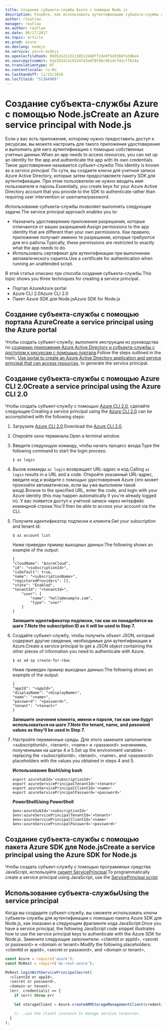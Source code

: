 ```yaml
---
title: Создание субъекта-службы Azure с помощью Node.js
description: Узнайте, как использовать аутентификацию субъекта-службы с помощью Node.js
author: rloutlaw
manager: routlaw
ms.author: routlaw
ms.date: 06/17/2017
ms.topic: article
ms.prod: azure
ms.devlang: nodejs
ms.service: azure-nodejs
ms.openlocfilehash: 98d52e21332138512d40ff2de9f5d3388fa596e4
ms.sourcegitcommit: b1e29342a19524f43ed70f4bc961dcfdacffb14a
ms.translationtype: HT
ms.contentlocale: ru-RU
ms.lasthandoff: 11/15/2018
ms.locfileid: "51364908"
---
```

# <a name="create-an-azure-service-principal-with-nodejs"></a><span data-ttu-id="802fa-103">Создание субъекта-службы Azure с помощью Node.js</span><span class="sxs-lookup"><span data-stu-id="802fa-103">Create an Azure service principal with Node.js</span></span> 

<span data-ttu-id="802fa-104">Если у вас есть приложение, которому нужно предоставить доступ к ресурсам, вы можете настроить для такого приложения удостоверение и выполнить для него аутентификацию с помощью собственных учетных данных.</span><span class="sxs-lookup"><span data-stu-id="802fa-104">When an app needs to access resources, you can set up an identity for the app and authenticate the app with its own credentials.</span></span> <span data-ttu-id="802fa-105">Такое удостоверение называется *субъект-служба*.</span><span class="sxs-lookup"><span data-stu-id="802fa-105">This identity is known as a *service principal*.</span></span> <span data-ttu-id="802fa-106">По сути, вы создаете ключи для учетной записи Azure Active Directory, которые затем предоставляете пакету SDK для аутентификации. При этом пользователю не нужно вводить имя пользователя и пароль.</span><span class="sxs-lookup"><span data-stu-id="802fa-106">Essentially, you create keys for your Azure Active Directory account that you provide to the SDK to authenticate rather than requiring user intervention or username/password.</span></span>

<span data-ttu-id="802fa-107">Использование субъекта-службы позволяет выполнять следующие задачи.</span><span class="sxs-lookup"><span data-stu-id="802fa-107">The service principal approach enables you to:</span></span>
- <span data-ttu-id="802fa-108">Назначить удостоверению приложения разрешения, которые отличаются от ваших разрешений.</span><span class="sxs-lookup"><span data-stu-id="802fa-108">Assign permissions to the app identity that are different than your own permissions.</span></span> <span data-ttu-id="802fa-109">Как правило, приложение получает именно те разрешения, которые требуются для его работы.</span><span class="sxs-lookup"><span data-stu-id="802fa-109">Typically, these permissions are restricted to exactly what the app needs to do.</span></span>
- <span data-ttu-id="802fa-110">Использовать сертификат для аутентификации при выполнении автоматического скрипта.</span><span class="sxs-lookup"><span data-stu-id="802fa-110">Use a certificate for authentication when running an unattended script.</span></span>

<span data-ttu-id="802fa-111">В этой статье описано три способа создания субъекта-службы.</span><span class="sxs-lookup"><span data-stu-id="802fa-111">This topic shows you three techniques for creating a service principal.</span></span>

- <span data-ttu-id="802fa-112">Портал Azure</span><span class="sxs-lookup"><span data-stu-id="802fa-112">Azure portal</span></span>
- <span data-ttu-id="802fa-113">Azure CLI 2.0</span><span class="sxs-lookup"><span data-stu-id="802fa-113">Azure CLI 2.0</span></span>
- <span data-ttu-id="802fa-114">Пакет Azure SDK для Node.js</span><span class="sxs-lookup"><span data-stu-id="802fa-114">Azure SDK for Node.js</span></span>

## <a name="create-a-service-principal-using-the-azure-portal"></a><span data-ttu-id="802fa-115">Создание субъекта-службы с помощью портала Azure</span><span class="sxs-lookup"><span data-stu-id="802fa-115">Create a service principal using the Azure portal</span></span>

<span data-ttu-id="802fa-116">Чтобы создать субъект-службу, выполните инструкции из руководства по [созданию приложения Azure Active Directory и субъекта-службы с доступом к ресурсам с помощью портала](https://azure.microsoft.com/documentation/articles/resource-group-create-service-principal-portal/).</span><span class="sxs-lookup"><span data-stu-id="802fa-116">Follow the steps outlined in the topic, [Use portal to create an Azure Active Directory application and service principal that can access resources](https://azure.microsoft.com/documentation/articles/resource-group-create-service-principal-portal/), to generate the service principal.</span></span>

## <a name="create-a-service-principal-using-the-azure-cli-20"></a><span data-ttu-id="802fa-117">Создание субъекта-службы с помощью Azure CLI 2.0</span><span class="sxs-lookup"><span data-stu-id="802fa-117">Create a service principal using the Azure CLI 2.0</span></span>

<span data-ttu-id="802fa-118">Чтобы создать субъект-службу с помощью [Azure CLI 2.0](https://docs.microsoft.com/cli/azure/install-az-cli2), сделайте следующее:</span><span class="sxs-lookup"><span data-stu-id="802fa-118">Creating a service principal using the [Azure CLI 2.0](https://docs.microsoft.com/cli/azure/install-az-cli2) can be accomplished with the following steps:</span></span>

1. <span data-ttu-id="802fa-119">Загрузите [Azure CLI 2.0](https://docs.microsoft.com/cli/azure/install-az-cli2).</span><span class="sxs-lookup"><span data-stu-id="802fa-119">Download the [Azure CLI 2.0](https://docs.microsoft.com/cli/azure/install-az-cli2).</span></span>

2. <span data-ttu-id="802fa-120">Откройте окно терминала.</span><span class="sxs-lookup"><span data-stu-id="802fa-120">Open a terminal window.</span></span>

3. <span data-ttu-id="802fa-121">Введите следующую команду, чтобы начать процесс входа:</span><span class="sxs-lookup"><span data-stu-id="802fa-121">Type the following command to start the login process:</span></span>

    ```shell
    $ az login
    ```

4. <span data-ttu-id="802fa-122">Вызов команды `az login` возвращает URL-адрес и код.</span><span class="sxs-lookup"><span data-stu-id="802fa-122">Calling `az login` results in a URL and a code.</span></span> <span data-ttu-id="802fa-123">Откройте указанный URL-адрес, введите код и войдите с помощью удостоверения Azure (это может произойти автоматически, если вы уже выполняли такой вход).</span><span class="sxs-lookup"><span data-stu-id="802fa-123">Browse to the specified URL, enter the code, and login with your Azure identity (this may happen automatically if you're already logged in).</span></span> <span data-ttu-id="802fa-124">У вас появится доступ к учетной записи через интерфейс командной строки.</span><span class="sxs-lookup"><span data-stu-id="802fa-124">You'll then be able to access your account via the CLI.</span></span>

5. <span data-ttu-id="802fa-125">Получите идентификатор подписки и клиента:</span><span class="sxs-lookup"><span data-stu-id="802fa-125">Get your subscription and tenant id:</span></span>

    ```shell
    $ az account list
    ```

    <span data-ttu-id="802fa-126">Ниже приведен пример выходных данных:</span><span class="sxs-lookup"><span data-stu-id="802fa-126">The following shows an example of the output:</span></span>

    ```shell
    {
    "cloudName": "AzureCloud",
    "id": "<subscriptionId>",
    "isDefault": true,
    "name": "<subscriptionName>",
    "registeredProviders": [],
    "state": "Enabled",
    "tenantId": "<tenantId>",
        "user": {
            "name": "hello@example.com",
            "type": "user"
        }
    }
    ```

    <span data-ttu-id="802fa-127">**Запишите идентификатор подписки, так как он понадобится на шаге 7.**</span><span class="sxs-lookup"><span data-stu-id="802fa-127">**Note the subscription ID as it will be used in Step 7.**</span></span>

6. <span data-ttu-id="802fa-128">Создайте субъект-службу, чтобы получить объект JSON, который содержит другие сведения, необходимые для аутентификации в Azure.</span><span class="sxs-lookup"><span data-stu-id="802fa-128">Create a service principal to get a JSON object containing the other pieces of information you need to authenticate with Azure.</span></span>

    ```shell
    $ az ad sp create-for-rbac
    ```

    <span data-ttu-id="802fa-129">Ниже приведен пример выходных данных:</span><span class="sxs-lookup"><span data-stu-id="802fa-129">The following shows an example of the output:</span></span>

    ```shell
    {
    "appId": "<appId>",
    "displayName": "<displayName>",
    "name": "<name>",
    "password": "<password>",
    "tenant": "<tenant>"
    }
    ```

    <span data-ttu-id="802fa-130">**Запишите значения клиента, имени и пароля, так как они будут использоваться на шаге 7.**</span><span class="sxs-lookup"><span data-stu-id="802fa-130">**Note the tenant, name, and password values as they'll be used in Step 7.**</span></span>

7. <span data-ttu-id="802fa-131">Настройте переменные среды. Для этого замените заполнители &lt;subscriptionId>, &lt;tenant>, &lt;name> и &lt;password> значениями, полученными на шагах 4 и 5.</span><span class="sxs-lookup"><span data-stu-id="802fa-131">Set up the environment variables - replacing the &lt;subscriptionId>, &lt;tenant>, &lt;name>, and &lt;password> placeholders with the values you obtained in steps 4 and 5.</span></span> 

    <span data-ttu-id="802fa-132">**Использование Bash**</span><span class="sxs-lookup"><span data-stu-id="802fa-132">**Using bash**</span></span>

    ```shell
    export azureSubId='<subscriptionId>'
    export azureServicePrincipalTenantId='<tenant>'
    export azureServicePrincipalClientId='<name>'
    export azureServicePrincipalPassword='<password>'
    ```

    <span data-ttu-id="802fa-133">**PowerShell**</span><span class="sxs-lookup"><span data-stu-id="802fa-133">**Using PowerShell**</span></span>

    ```shell
    $env:azureSubId='<subscriptionId>'
    $env:azureServicePrincipalTenantId='<tenant>'
    $env:azureServicePrincipalClientId='<name>'
    $env:azureServicePrincipalPassword='<password>'
    ```

## <a name="create-a-service-principal-using-the-azure-sdk-for-nodejs"></a><span data-ttu-id="802fa-134">Создание субъекта-службы с помощью пакета Azure SDK для Node.js</span><span class="sxs-lookup"><span data-stu-id="802fa-134">Create a service principal using the Azure SDK for Node.js</span></span>

<span data-ttu-id="802fa-135">Чтобы создать субъект-службу с помощью программных средства JavaScript, используйте [скрипт ServicePrincipal](https://github.com/Azure/azure-sdk-for-node/tree/master/Documentation/ServicePrincipal).</span><span class="sxs-lookup"><span data-stu-id="802fa-135">To programmatically create a service principal using JavaScript, use the [ServicePrincipal script](https://github.com/Azure/azure-sdk-for-node/tree/master/Documentation/ServicePrincipal).</span></span>   

## <a name="using-the-service-principal"></a><span data-ttu-id="802fa-136">Использование субъекта-службы</span><span class="sxs-lookup"><span data-stu-id="802fa-136">Using the service principal</span></span>

<span data-ttu-id="802fa-137">Когда вы создадите субъект-службу, вы сможете использовать ключи субъекта-службы для аутентификации с помощью пакета Azure SDK для Node.js, как показано в следующем фрагменте кода JavaScript.</span><span class="sxs-lookup"><span data-stu-id="802fa-137">Once you have a service principal, the following JavaScript code snippet illustrates how to use the service principal keys to authenticate with the Azure SDK for Node.js.</span></span> <span data-ttu-id="802fa-138">Замените следующие заполнители: &lt;clientId or appId>, &lt;secret or password> и &lt;domain or tenant>:</span><span class="sxs-lookup"><span data-stu-id="802fa-138">Modify the following placeholders: &lt;clientId or appId>, &lt;secret or password>, and &lt;domain or tenant>,</span></span>

```javascript
const Azure = require('azure');
const MsRest = require('ms-rest-azure');

MsRest.loginWithServicePrincipalSecret(
  <clientId or appId>,
  <secret or password>,
  <domain or tenant>,
  (err, credentials) => {
    if (err) throw err

    let storageClient = Azure.createARMStorageManagementClient(credentials, '<azure-subscription-id>');

    // ..use the client instance to manage service resources.
  }
);
```
